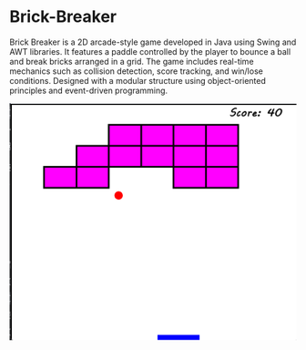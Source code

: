 ﻿# Brick-Breaker


Brick Breaker is a 2D arcade-style game developed in Java using Swing and AWT libraries. It features a paddle controlled by the player to bounce a ball and break bricks arranged in a grid. The game includes real-time mechanics such as collision detection, score tracking, and win/lose conditions. Designed with a modular structure using object-oriented principles and event-driven programming.

![Game Screenshot](assets/brick.png)
